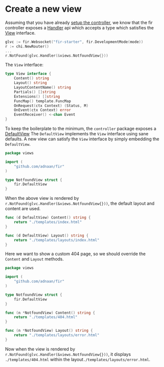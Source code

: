# Create a new view

Assuming that you have already [setup the controller](./01_create_new_controller.md), we know that the fir controller
exposes a [Handler](https://pkg.go.dev/github.com/adnaan/fir/controller#Controller) api which accepts a type which satisfies
the [View](https://pkg.go.dev/github.com/adnaan/fir/controller#View) interface.

```go
glvc := fir.Websocket("fir-starter", fir.DevelopmentMode(mode))
r := chi.NewRouter()
...
r.NotFound(glvc.Handler(&views.NotfoundView{}))
```

The `View` interface:

```go
type View interface {
	Content() string
	Layout() string
	LayoutContentName() string
	Partials() []string
	Extensions() []string
	FuncMap() template.FuncMap
	OnRequest(ctx Context) (Status, M)
	OnEvent(ctx Context) error
	EventReceiver() <-chan Event
}
```

To keep the boilerplate to the minimum, the `controller` package exposes a [DefaultView](https://pkg.go.dev/github.com/adnaan/fir/controller#DefaultView)
The `DefaultView` implements the `View` interface using sane defaults. A new view can satisfy the `View` interface by
simply embedding the `DefaultView`.

```go
package views

import (
	"github.com/adnaan/fir"
)

type NotfoundView struct {
	fir.DefaultView
}
```

When the above view is rendered by `r.NotFound(glvc.Handler(&views.NotfoundView{}))`, the default layout and content
are used.

```go
func (d DefaultView) Content() string {
	return "./templates/index.html"
}

func (d DefaultView) Layout() string {
	return "./templates/layouts/index.html"
}
```

Here we want to show a custom 404 page, so we should override the `Content` and `Layout` methods.

```go
package views

import (
	"github.com/adnaan/fir"
)

type NotfoundView struct {
	fir.DefaultView
}

func (n *NotfoundView) Content() string {
	return "./templates/404.html"
}

func (n *NotfoundView) Layout() string {
	return "./templates/layouts/error.html"
}
```

Now when the view is rendered by `r.NotFound(glvc.Handler(&views.NotfoundView{}))`, it displays `./templates/404.html`
within the layout`./templates/layouts/error.html`.
